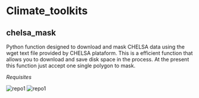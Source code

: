 # Climate_toolkits

## chelsa_mask 
Python function designed to download and mask CHELSA data using the wget text file provided by CHELSA plataform. This is a efficient function that allows you to download and save disk space in the process. At the present this function just accept one single polygon to mask. 

*Requisites*
<div id="badges">
  <a>
    <img src="https://img.shields.io/badge/dependencies-Rasterio-green" alt="repo1"/>
  </a>
  <a>
    <img src="https://img.shields.io/badge/dependencies-Fiona-green" alt="repo1"/>
  </a>
  </div>
  
